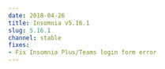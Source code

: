 ```yaml
---
date: 2018-04-26
title: Insomnia v5.16.1
slug: 5.16.1
channel: stable
fixes:
- Fix Insomnia Plus/Teams login form error
---
```

